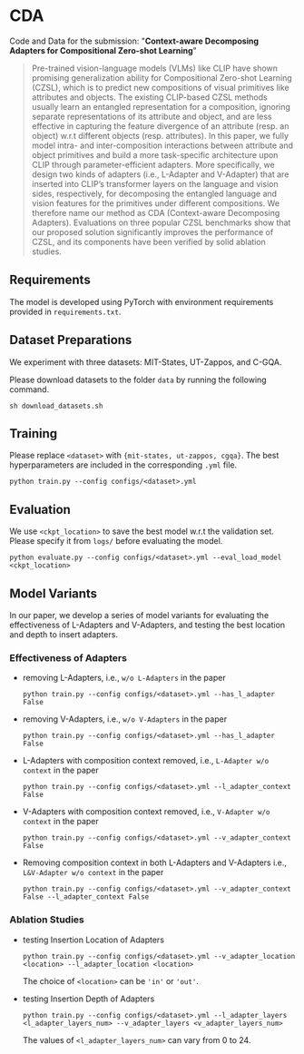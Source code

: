 # CDA
Code and Data for the submission: "**Context-aware Decomposing Adapters for Compositional Zero-shot Learning**"
> Pre-trained vision-language models (VLMs) like CLIP have shown promising generalization ability for Compositional Zero-shot Learning (CZSL), which is to predict new compositions of visual primitives like attributes and objects. The existing CLIP-based CZSL methods usually learn an entangled representation for a composition, ignoring separate representations of its attribute and object, and are less effective in capturing the feature divergence of an attribute (resp. an object) w.r.t different objects (resp. attributes). In this paper, we fully model intra- and inter-composition interactions between attribute and object primitives and build a more task-specific architecture upon CLIP through parameter-efficient adapters. More specifically, we design two kinds of adapters (i.e., L-Adapter and V-Adapter) that are inserted into CLIP’s transformer layers on the language and vision sides, respectively, for decomposing the entangled language and vision features for the primitives under different compositions. We therefore name our method as CDA (Context-aware Decomposing Adapters). Evaluations on three popular CZSL benchmarks show that our proposed solution significantly improves the performance of CZSL, and its components have been verified by solid ablation studies.

## Requirements

The model is developed using PyTorch with environment requirements provided in `requirements.txt`.
## Dataset Preparations
We experiment with three datasets: MIT-States, UT-Zappos, and C-GQA.

Please download datasets to the folder `data` by running the following command.

```
sh download_datasets.sh
```

## Training

Please replace `<dataset>` with `{mit-states, ut-zappos, cgqa}`. The best hyperparameters are included in the corresponding `.yml` file.

```
python train.py --config configs/<dataset>.yml
```


## Evaluation
We use `<ckpt_location>` to save the best model w.r.t the validation set. Please specify it from `logs/` before evaluating the model. 
```
python evaluate.py --config configs/<dataset>.yml --eval_load_model <ckpt_location>
```

## Model Variants
In our paper, we develop a series of model variants for evaluating the effectiveness of L-Adapters and V-Adapters, and testing the best location and depth to insert adapters.
 
### Effectiveness of Adapters

- removing L-Adapters, i.e., `w/o L-Adapters` in the paper

  ```
  python train.py --config configs/<dataset>.yml --has_l_adapter False
  ```

- removing V-Adapters, i.e., `w/o V-Adapters` in the paper

  ```
  python train.py --config configs/<dataset>.yml --has_l_adapter False
  ```

- L-Adapters with composition context removed, i.e., `L-Adapter w/o context` in the paper

  ```
  python train.py --config configs/<dataset>.yml --l_adapter_context False
  ```

- V-Adapters with composition context removed, i.e., `V-Adapter w/o context` in the paper

  ```
  python train.py --config configs/<dataset>.yml --v_adapter_context False
  ```

- Removing composition context in both L-Adapters and V-Adapters i.e.,  `L&V-Adapter w/o context` in the paper

  ```
  python train.py --config configs/<dataset>.yml --v_adapter_context False --l_adapter_context False
  ```

### Ablation Studies

- testing Insertion Location of Adapters

  ```
  python train.py --config configs/<dataset>.yml --v_adapter_location <location> --l_adapter_location <location>
  ```

  The choice of `<location>` can be `'in'` or `'out'`.

- testing Insertion Depth of Adapters

  ```
  python train.py --config configs/<dataset>.yml --l_adapter_layers <l_adapter_layers_num> --v_adapter_layers <v_adapter_layers_num>
  ```
  The values of `<l_adapter_layers_num>` can vary from 0 to 24.

  

